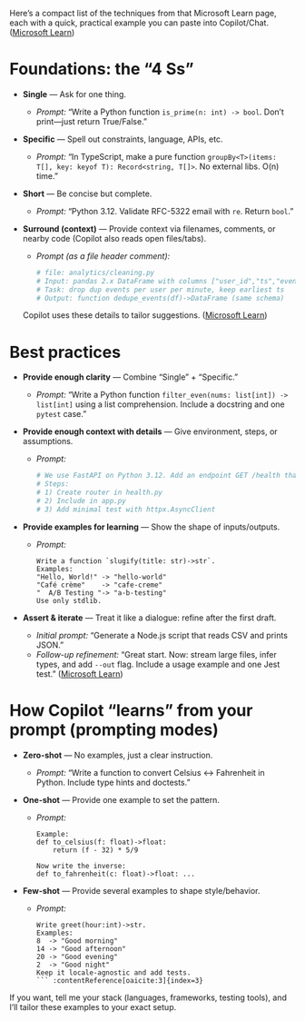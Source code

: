 Here’s a compact list of the techniques from that Microsoft Learn page, each with a quick, practical example you can paste into Copilot/Chat. ([Microsoft Learn][1])

# Foundations: the “4 Ss”

* **Single** — Ask for one thing.

  * *Prompt:* “Write a Python function `is_prime(n: int) -> bool`. Don’t print—just return True/False.”
* **Specific** — Spell out constraints, language, APIs, etc.

  * *Prompt:* “In TypeScript, make a pure function `groupBy<T>(items: T[], key: keyof T): Record<string, T[]>`. No external libs. O(n) time.”
* **Short** — Be concise but complete.

  * *Prompt:* “Python 3.12. Validate RFC-5322 email with `re`. Return `bool`.”
* **Surround (context)** — Provide context via filenames, comments, or nearby code (Copilot also reads open files/tabs).

  * *Prompt (as a file header comment):*

    ```py
    # file: analytics/cleaning.py
    # Input: pandas 2.x DataFrame with columns ["user_id","ts","event"]
    # Task: drop dup events per user per minute, keep earliest ts
    # Output: function dedupe_events(df)->DataFrame (same schema)
    ```

  Copilot uses these details to tailor suggestions. ([Microsoft Learn][1])

# Best practices

* **Provide enough clarity** — Combine “Single” + “Specific.”

  * *Prompt:* “Write a Python function `filter_even(nums: list[int]) -> list[int]` using a list comprehension. Include a docstring and one `pytest` case.”
* **Provide enough context with details** — Give environment, steps, or assumptions.

  * *Prompt:*

    ```py
    # We use FastAPI on Python 3.12. Add an endpoint GET /health that returns {"status":"ok"}.
    # Steps:
    # 1) Create router in health.py
    # 2) Include in app.py
    # 3) Add minimal test with httpx.AsyncClient
    ```
* **Provide examples for learning** — Show the shape of inputs/outputs.

  * *Prompt:*

    ```
    Write a function `slugify(title: str)->str`.
    Examples:
    "Hello, World!" -> "hello-world"
    "Café crème"    -> "cafe-creme"
    "  A/B Testing "-> "a-b-testing"
    Use only stdlib.
    ```
* **Assert & iterate** — Treat it like a dialogue: refine after the first draft.

  * *Initial prompt:* “Generate a Node.js script that reads CSV and prints JSON.”
  * *Follow-up refinement:* “Great start. Now: stream large files, infer types, and add `--out` flag. Include a usage example and one Jest test.” ([Microsoft Learn][1])

# How Copilot “learns” from your prompt (prompting modes)

* **Zero-shot** — No examples, just a clear instruction.

  * *Prompt:* “Write a function to convert Celsius ↔ Fahrenheit in Python. Include type hints and doctests.”
* **One-shot** — Provide one example to set the pattern.

  * *Prompt:*

    ```
    Example:
    def to_celsius(f: float)->float:
        return (f - 32) * 5/9

    Now write the inverse:
    def to_fahrenheit(c: float)->float: ...
    ```
* **Few-shot** — Provide several examples to shape style/behavior.

  * *Prompt:*

    ````
    Write greet(hour:int)->str.
    Examples:
    8  -> "Good morning"
    14 -> "Good afternoon"
    20 -> "Good evening"
    2  -> "Good night"
    Keep it locale-agnostic and add tests.
    ``` :contentReference[oaicite:3]{index=3}
    ````

If you want, tell me your stack (languages, frameworks, testing tools), and I’ll tailor these examples to your exact setup.

[1]: https://learn.microsoft.com/en-us/training/modules/introduction-prompt-engineering-with-github-copilot/2-prompt-engineering-foundations-best-practices "Prompt engineering foundations and best practices - Training | Microsoft Learn"
